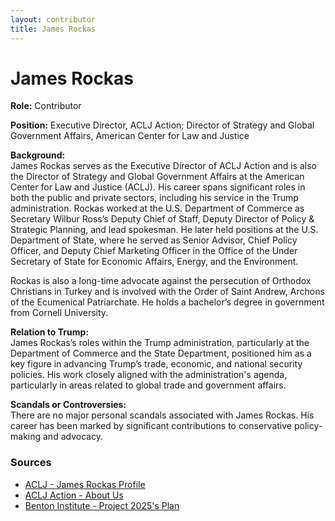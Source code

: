 ```yaml
---
layout: contributor
title: James Rockas
---
```


# James Rockas

**Role:** Contributor

**Position:** Executive Director, ACLJ Action; Director of Strategy and Global Government Affairs, American Center for Law and Justice

**Background:**  
James Rockas serves as the Executive Director of ACLJ Action and is also the Director of Strategy and Global Government Affairs at the American Center for Law and Justice (ACLJ). His career spans significant roles in both the public and private sectors, including his service in the Trump administration. Rockas worked at the U.S. Department of Commerce as Secretary Wilbur Ross’s Deputy Chief of Staff, Deputy Director of Policy & Strategic Planning, and lead spokesman. He later held positions at the U.S. Department of State, where he served as Senior Advisor, Chief Policy Officer, and Deputy Chief Marketing Officer in the Office of the Under Secretary of State for Economic Affairs, Energy, and the Environment.

Rockas is also a long-time advocate against the persecution of Orthodox Christians in Turkey and is involved with the Order of Saint Andrew, Archons of the Ecumenical Patriarchate. He holds a bachelor’s degree in government from Cornell University.

**Relation to Trump:**  
James Rockas’s roles within the Trump administration, particularly at the Department of Commerce and the State Department, positioned him as a key figure in advancing Trump’s trade, economic, and national security policies. His work closely aligned with the administration's agenda, particularly in areas related to global trade and government affairs.

**Scandals or Controversies:**  
There are no major personal scandals associated with James Rockas. His career has been marked by significant contributions to conservative policy-making and advocacy.

### Sources
- [ACLJ - James Rockas Profile](https://aclj.org/writers/james-rockas)
- [ACLJ Action - About Us](https://acljaction.org/about)
- [Benton Institute - Project 2025's Plan](https://www.benton.org)

